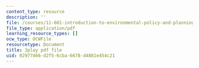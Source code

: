 ```yaml
---
content_type: resource
description: ''
file: /courses/11-601-introduction-to-environmental-policy-and-planning-fall-2016/02977466d2f56cba6678d4881e454c21_lkq-QWxaxjw.pdf
file_type: application/pdf
learning_resource_types: []
ocw_type: OCWFile
resourcetype: Document
title: 3play pdf file
uid: 02977466-d2f5-6cba-6678-d4881e454c21
---
```

